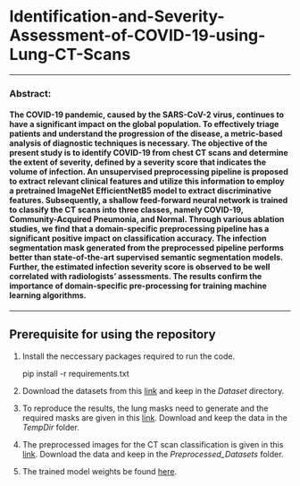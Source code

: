 # Identification-and-Severity-Assessment-of-COVID-19-using-Lung-CT-Scans
---
### Abstract: 
#### The COVID-19 pandemic, caused by the SARS-CoV-2 virus, continues to have a significant impact on the global population. To effectively triage patients and understand the progression of the disease, a metric-based analysis of diagnostic techniques is necessary. The objective of the present study is to identify COVID-19 from chest CT scans and determine the extent of severity, defined by a severity score that indicates the volume of infection. An unsupervised preprocessing pipeline is proposed to extract relevant clinical features and utilize this information to employ a pretrained ImageNet EfficientNetB5 model to extract discriminative features. Subsequently, a shallow feed-forward neural network is trained to classify the CT scans into three classes, namely COVID-19, Community-Acquired Pneumonia, and Normal. Through various ablation studies, we find that a domain-specific preprocessing pipeline has a significant positive impact on classification accuracy. The infection segmentation mask generated from the preprocessed pipeline performs better than state-of-the-art supervised semantic segmentation models. Further, the estimated infection severity score is observed to be well correlated with radiologists’ assessments. The results confirm the importance of domain-specific pre-processing for training machine learning algorithms.
---
## Prerequisite for using the repository

1. Install the neccessary packages required to run the code.   

	<html>
		<body>
			<p>pip install -r requirements.txt</p>
		</body>
	</html>

2. Download the datasets from this [link](https://drive.google.com/file/d/11xcGidVmFfW3XgGTLpndvpz-yGes0a3q/view?usp=sharing) and keep in the *Dataset* directory.
	
3. To reproduce the results, the lung masks need to generate and the required masks are given in this [link](https://drive.google.com/drive/folders/1sbIQIkkSnsO2cfVlUwxwYaR61PPbc2IM?usp=sharing). Download and keep the data in the *TempDir* folder.

4. The preprocessed images for the CT scan classification is given in this [link](https://drive.google.com/drive/folders/1sbIQIkkSnsO2cfVlUwxwYaR61PPbc2IM?usp=sharing). Download the data and keep in the *Preprocessed_Datasets* folder.

5. The trained model weights be found [here](https://drive.google.com/drive/folders/1xtHvsSU-qb5X8GnRxE6GQm-VEgHdbMD0?usp=sharing).
